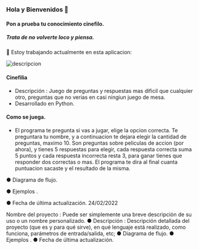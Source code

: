 ### Hola y Bienvenidos 👋
#### Pon a prueba tu conocimiento cinefilo. 
##### Trata de no volverte loco y piensa.
<!--
**germanamontiel/germanamontiel** is a ✨ _special_ ✨ repository because its `README.md` (this file) appears on your GitHub profile.

Here are some ideas to get you started:

- 🔭 I’m currently working on ...

- 🌱 I’m currently learning ...
- 👯 I’m looking to collaborate on ...
- 🤔 I’m looking for help with ...
- 💬 Ask me about ...
- 📫 How to reach me: ...
- 😄 Pronouns: ...
- ⚡ Fun fact: ...
-->
🔭 Estoy trabajando actualmente en esta aplicacion:

![descripcion](/images/myimagen.jpg)

#### Cinefilia 

- Descripción : Juego de preguntas y respuestas mas dificil que cualquier otro, preguntas que no verias en casi ningiun juego de mesa. 
- Desarrollado en Python.

#### Como se juega. 

- El programa te pregunta si vas a jugar, elige la opcion correcta. Te preguntara tu nombre, y a continuacion te dejara elegir la cantidad de preguntas, maximo 10. Son preguntas sobre peliculas de accion (por ahora), y tienes 5 respuestas para elegir, cada respuesta correcta suma 5 puntos y cada respuesta incorrecta resta 3, para ganar tienes que responder dos correctas o mas. El programa te dira al final cuanta puntuacion sacaste y el resultado de la misma. 

● Diagrama de flujo.

● Ejemplos .

● Fecha de última actualización. 24/02/2022

Nombre del proyecto : Puede ser simplemente una breve descripción de su uso o
un nombre personalizado.
● Descripción : Descripción detallada del proyecto (que es y para qué sirve), en qué
lenguaje está realizado, como funciona, parámetros de entrada/salida, etc;
● Diagrama de flujo.
● Ejemplos .
● Fecha de última actualización.
